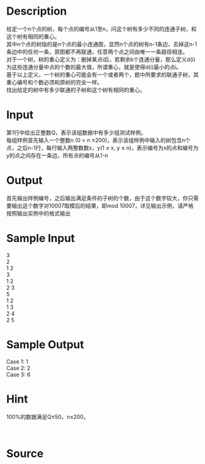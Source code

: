 
# Description

<div class="content"><div>给定一个n个点的树，每个点的编号从1至n，问这个树有多少不同的连通子树，和这个树有相同的重心。</div>
<div>其中n个点的树指的是n个点的最小连通图，显然n个点的树有n-1条边，去掉这n-1条边中的任何一条，原图都不再联通，任意两个点之间由唯一一条路径相连。</div>
<div>对于一个树，树的重心定义为：删掉某点i后，若剩余k个连通分量，那么定义d(i)为这些连通分量中点的个数的最大值，所谓重心，就是使得d(i)最小的点i。</div>
<div>基于以上定义，一个树的重心可能会有一个或者两个，题中所要求的联通子树，其重心编号和个数必须和原树的完全一样。</div>
<div>找出给定的树中有多少联通的子树和这个树有相同的重心。</div>
<div></div>
<p></p></div>

# Input

<div class="content"><div>第1行中给出正整数Q，表示该组数据中有多少组测试样例。</div>
<div>
<div>每组样例首先输入一个整数n (0 &lt; n ≤200)，表示该组样例中输入的树包含n个点，之后n-1行，每行输入两整数数x，y(1 ≤ x, y ≤ n)，表示编号为x的点和编号为y的点之间存在一条边，所有点的编号从1-n</div>
<div></div>
</div>
<p></p></div>

# Output

<div class="content"><div>首先输出样例编号，之后输出满足条件的子树的个数，由于这个数字较大，你只需要输出这个数字对10007取模后的结果，即mod 10007，详见输出示例，请严格按照输出实例中的格式输出</div>
<div>
<div></div>
</div>
<p></p></div>

# Sample Input

<div class="content"><span class="sampledata">3<br/>
2<br/>
1 2<br/>
3<br/>
1 2<br/>
2 3<br/>
5<br/>
1 2<br/>
1 3<br/>
2 4<br/>
2 5</span></div>

# Sample Output

<div class="content"><span class="sampledata">Case 1: 1<br/>
Case 2: 2<br/>
Case 3: 6</span></div>

# Hint

<div class="content"><p></p><p>100%的数据满足Q≤50，n≤200。</p><br/>
<p></p><p></p></div>

# Source

<div class="content"><p><a href="problemset.php?search="></a></p></div>

